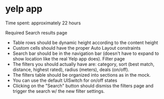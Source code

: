 yelp app
===================

Time spent: approximately 22 hours

Required
Search results page
- Table rows should be dynamic height according to the content height
- Custom cells should have the proper Auto Layout constraints
- Search bar should be in the navigation bar (doesn't have to expand to show location like the real Yelp app does).
Filter page
- The filters you should actually have are: category, sort (best match, distance, highest rated), radius (meters), deals (on/off).
- The filters table should be organized into sections as in the mock.
- You can use the default UISwitch for on/off states
- Clicking on the "Search" button should dismiss the filters page and trigger the search w/ the new filter settings.
